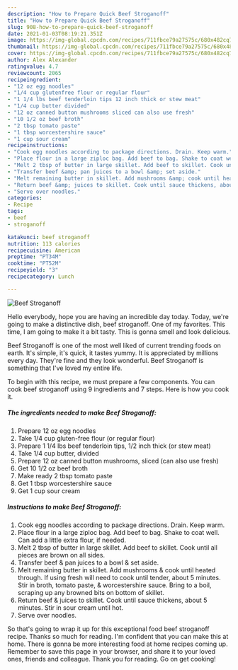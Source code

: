 ```yaml
---
description: "How to Prepare Quick Beef Stroganoff"
title: "How to Prepare Quick Beef Stroganoff"
slug: 908-how-to-prepare-quick-beef-stroganoff
date: 2021-01-03T08:19:21.351Z
image: https://img-global.cpcdn.com/recipes/711fbce79a27575c/680x482cq70/beef-stroganoff-recipe-main-photo.jpg
thumbnail: https://img-global.cpcdn.com/recipes/711fbce79a27575c/680x482cq70/beef-stroganoff-recipe-main-photo.jpg
cover: https://img-global.cpcdn.com/recipes/711fbce79a27575c/680x482cq70/beef-stroganoff-recipe-main-photo.jpg
author: Alex Alexander
ratingvalue: 4.7
reviewcount: 2065
recipeingredient:
- "12 oz egg noodles"
- "1/4 cup glutenfree flour or regular flour"
- "1 1/4 lbs beef tenderloin tips 12 inch thick or stew meat"
- "1/4 cup butter divided"
- "12 oz canned button mushrooms sliced can also use fresh"
- "10 1/2 oz beef broth"
- "2 tbsp tomato paste"
- "1 tbsp worcestershire sauce"
- "1 cup sour cream"
recipeinstructions:
- "Cook egg noodles according to package directions. Drain. Keep warm."
- "Place flour in a large ziploc bag. Add beef to bag. Shake to coat well. Can add a little extra flour, if needed."
- "Melt 2 tbsp of butter in large skillet. Add beef to skillet. Cook until all pieces are brown on all sides."
- "Transfer beef &amp; pan juices to a bowl &amp; set aside."
- "Melt remaining butter in skillet. Add mushrooms &amp; cook until heated through. If using fresh will need to cook until tender, about 5 minutes. Stir in broth, tomato paste, &amp; worcestershire sauce. Bring to a boil, scraping up any browned bits on bottom of skillet."
- "Return beef &amp; juices to skillet. Cook until sauce thickens, about 5 minutes. Stir in sour cream until hot."
- "Serve over noodles."
categories:
- Recipe
tags:
- beef
- stroganoff

katakunci: beef stroganoff 
nutrition: 113 calories
recipecuisine: American
preptime: "PT34M"
cooktime: "PT52M"
recipeyield: "3"
recipecategory: Lunch

---
```



![Beef Stroganoff](https://img-global.cpcdn.com/recipes/711fbce79a27575c/680x482cq70/beef-stroganoff-recipe-main-photo.jpg)

Hello everybody, hope you are having an incredible day today. Today, we're going to make a distinctive dish, beef stroganoff. One of my favorites. This time, I am going to make it a bit tasty. This is gonna smell and look delicious.

Beef Stroganoff is one of the most well liked of current trending foods on earth. It's simple, it's quick, it tastes yummy. It is appreciated by millions every day. They're fine and they look wonderful. Beef Stroganoff is something that I've loved my entire life.




To begin with this recipe, we must prepare a few components. You can cook beef stroganoff using 9 ingredients and 7 steps. Here is how you cook it.

<!--inarticleads1-->

##### The ingredients needed to make Beef Stroganoff:

1. Prepare 12 oz egg noodles
1. Take 1/4 cup gluten-free flour (or regular flour)
1. Prepare 1 1/4 lbs beef tenderloin tips, 1/2 inch thick (or stew meat)
1. Take 1/4 cup butter, divided
1. Prepare 12 oz canned button mushrooms, sliced (can also use fresh)
1. Get 10 1/2 oz beef broth
1. Make ready 2 tbsp tomato paste
1. Get 1 tbsp worcestershire sauce
1. Get 1 cup sour cream




<!--inarticleads2-->

##### Instructions to make Beef Stroganoff:

1. Cook egg noodles according to package directions. Drain. Keep warm.
1. Place flour in a large ziploc bag. Add beef to bag. Shake to coat well. Can add a little extra flour, if needed.
1. Melt 2 tbsp of butter in large skillet. Add beef to skillet. Cook until all pieces are brown on all sides.
1. Transfer beef &amp; pan juices to a bowl &amp; set aside.
1. Melt remaining butter in skillet. Add mushrooms &amp; cook until heated through. If using fresh will need to cook until tender, about 5 minutes. Stir in broth, tomato paste, &amp; worcestershire sauce. Bring to a boil, scraping up any browned bits on bottom of skillet.
1. Return beef &amp; juices to skillet. Cook until sauce thickens, about 5 minutes. Stir in sour cream until hot.
1. Serve over noodles.




So that's going to wrap it up for this exceptional food beef stroganoff recipe. Thanks so much for reading. I'm confident that you can make this at home. There is gonna be more interesting food at home recipes coming up. Remember to save this page in your browser, and share it to your loved ones, friends and colleague. Thank you for reading. Go on get cooking!
